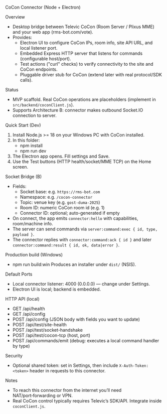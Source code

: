CoCon Connector (Node + Electron)

Overview
- Desktop bridge between Televic CoCon (Room Server / Plixus MME) and your web app (rms-bot.com/vote).
- Provides:
  - Electron UI to configure CoCon IPs, room info, site API URL, and local listener port.
  - Embedded Express HTTP server that listens for commands (configurable host/port).
  - Test actions ("curl" checks) to verify connectivity to the site and CoCon endpoints.
  - Pluggable driver stub for CoCon (extend later with real protocol/SDK calls).

Status
- MVP scaffold. Real CoCon operations are placeholders (implement in `src/backend/coconClient.js`).
- Supports Architecture B: connector makes outbound Socket.IO connection to server.

Quick Start (Dev)
1) Install Node.js >= 18 on your Windows PC with CoCon installed.
2) In this folder:
   - npm install
   - npm run dev
3) The Electron app opens. Fill settings and Save.
4) Use the Test buttons (HTTP health/socket/MME TCP) on the Home screen.

Socket Bridge (B)
- Fields:
  - Socket base: e.g. `https://rms-bot.com`
  - Namespace: e.g. `/cocon-connector`
  - Topic: venue key (e.g. `gost-duma-2025`)
  - Room ID: numeric CoCon room id (e.g. 1)
  - Connector ID: optional; auto-generated if empty
- On connect, the app emits `connector:hello` with capabilities, room/machine info.
- The server can send commands via `server:command:exec { id, type, payload }`.
- The connector replies with `connector:command:ack { id }` and later `connector:command:result { id, ok, data|error }`.

Production build (Windows)
- npm run build:win
  Produces an installer under `dist/` (NSIS).

Default Ports
- Local connector listener: 4000 (0.0.0.0) — change under Settings.
- Electron UI is local; backend is embedded.

HTTP API (local)
- GET  /api/health
- GET  /api/config
- POST /api/config  (JSON body with fields you want to update)
- POST /api/test/site-health
- POST /api/test/socket-handshake
- POST /api/test/cocon-tcp  (host, port)
 - POST /api/commands/emit (debug: executes a local command handler by type)

Security
- Optional shared token: set in Settings, then include `X-Auth-Token: <token>` header in requests to this connector.

Notes
- To reach this connector from the internet you’ll need NAT/port‑forwarding or VPN.
- Real CoCon control typically requires Televic’s SDK/API. Integrate inside `coconClient.js`.
